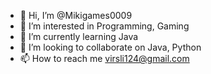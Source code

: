 - 👋 Hi, I’m @Mikigames0009
- 👀 I’m interested in Programming, Gaming
- 🌱 I’m currently learning Java
- 💞️ I’m looking to collaborate on Java, Python
- 📫 How to reach me virsli124@gmail.com

<!---
Mikigames0009/Mikigames0009 is a ✨ special ✨ repository because its `README.md` (this file) appears on your GitHub profile.
You can click the Preview link to take a look at your changes.
--->
